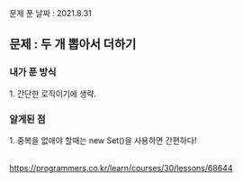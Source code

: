 문제 푼 날짜 : 2021.8.31

<h2>문제 : 두 개 뽑아서 더하기</h2>

<h3>내가 푼 방식</h3>
<div>1. 간단한 로직이기에 생략.</div>

<h3>알게된 점</h3>
<div>1. 중복을 없애야 할때는 new Set()을 사용하면 간편하다!</div>
<br>

https://programmers.co.kr/learn/courses/30/lessons/68644